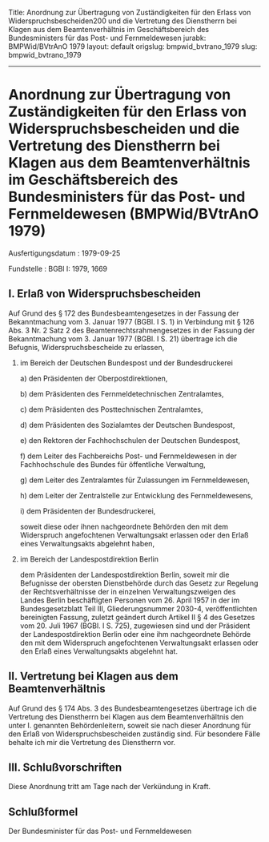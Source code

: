 Title: Anordnung zur Übertragung von Zuständigkeiten für den Erlass von Widerspruchsbescheiden200
  und die Vertretung des Dienstherrn bei Klagen aus dem Beamtenverhältnis im Geschäftsbereich
  des Bundesministers für das Post- und Fernmeldewesen
jurabk: BMPWid/BVtrAnO 1979
layout: default
origslug: bmpwid_bvtrano_1979
slug: bmpwid_bvtrano_1979

---

# Anordnung zur Übertragung von Zuständigkeiten für den Erlass von Widerspruchsbescheiden und die Vertretung des Dienstherrn bei Klagen aus dem Beamtenverhältnis im Geschäftsbereich des Bundesministers für das Post- und Fernmeldewesen (BMPWid/BVtrAnO 1979)

Ausfertigungsdatum
:   1979-09-25

Fundstelle
:   BGBl I: 1979, 1669



## I. Erlaß von Widerspruchsbescheiden

Auf Grund des § 172 des Bundesbeamtengesetzes in der Fassung der
Bekanntmachung vom 3. Januar 1977 (BGBl. I S. 1) in Verbindung mit §
126 Abs. 3 Nr. 2 Satz 2 des Beamtenrechtsrahmengesetzes in der Fassung
der Bekanntmachung vom 3. Januar 1977 (BGBl. I S. 21) übertrage ich
die Befugnis, Widerspruchsbescheide zu erlassen,

1.  im Bereich der Deutschen Bundespost und der Bundesdruckerei

    a)  den Präsidenten der Oberpostdirektionen,


    b)  dem Präsidenten des Fernmeldetechnischen Zentralamtes,


    c)  dem Präsidenten des Posttechnischen Zentralamtes,


    d)  dem Präsidenten des Sozialamtes der Deutschen Bundespost,


    e)  den Rektoren der Fachhochschulen der Deutschen Bundespost,


    f)  dem Leiter des Fachbereichs Post- und Fernmeldewesen in der
        Fachhochschule des Bundes für öffentliche Verwaltung,


    g)  dem Leiter des Zentralamtes für Zulassungen im Fernmeldewesen,


    h)  dem Leiter der Zentralstelle zur Entwicklung des Fernmeldewesens,


    i)  dem Präsidenten der Bundesdruckerei,




    soweit diese oder ihnen nachgeordnete Behörden den mit dem Widerspruch
    angefochtenen Verwaltungsakt erlassen oder den Erlaß eines
    Verwaltungsakts abgelehnt haben,


2.  im Bereich der Landespostdirektion Berlin

    dem Präsidenten der Landespostdirektion Berlin, soweit mir die
    Befugnisse der obersten Dienstbehörde durch das Gesetz zur Regelung
    der Rechtsverhältnisse der in einzelnen Verwaltungszweigen des Landes
    Berlin beschäftigten Personen vom 26. April 1957 in der im
    Bundesgesetzblatt Teil III, Gliederungsnummer 2030-4, veröffentlichten
    bereinigten Fassung, zuletzt geändert durch
    Artikel II § 4 des Gesetzes vom 20. Juli 1967 (BGBl. I S. 725),
    zugewiesen sind und der Präsident der Landespostdirektion Berlin oder
    eine ihm nachgeordnete Behörde den mit dem Widerspruch angefochtenen
    Verwaltungsakt erlassen oder den Erlaß eines Verwaltungsakts abgelehnt
    hat.





## II. Vertretung bei Klagen aus dem Beamtenverhältnis

Auf Grund des § 174 Abs. 3 des Bundesbeamtengesetzes übertrage ich die
Vertretung des Dienstherrn bei Klagen aus dem Beamtenverhältnis den
unter I. genannten Behördenleitern, soweit sie nach dieser Anordnung
für den Erlaß von Widerspruchsbescheiden zuständig sind. Für besondere
Fälle behalte ich mir die Vertretung des Dienstherrn vor.


## III. Schlußvorschriften

Diese Anordnung tritt am Tage nach der Verkündung in Kraft.


## Schlußformel

Der Bundesminister für das Post- und Fernmeldewesen

